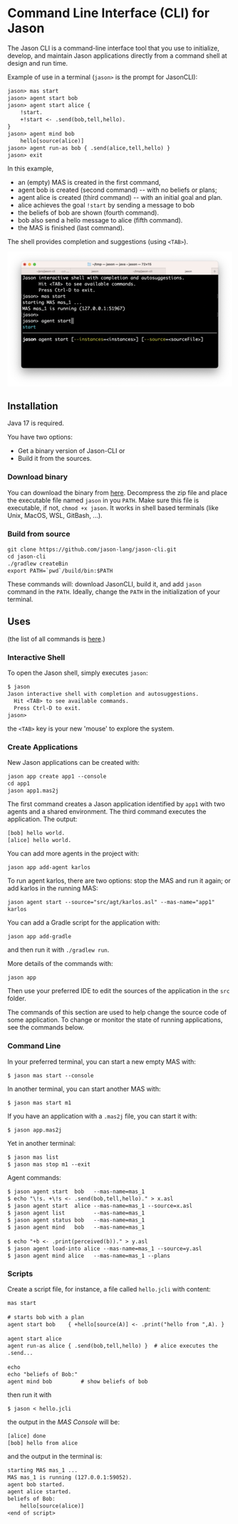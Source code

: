 # Command Line Interface (CLI) for Jason

The Jason CLI is a command-line interface tool that you use to initialize, develop, and maintain Jason applications directly from a command shell at design and run time.


Example of use in a terminal (`jason>` is the prompt for JasonCLI):

    jason> mas start
    jason> agent start bob
    jason> agent start alice {
        !start.
        +!start <- .send(bob,tell,hello).
    }
    jason> agent mind bob
        hello[source(alice)]
    jason> agent run-as bob { .send(alice,tell,hello) }
    jason> exit


In this example, 

* an (empty) MAS is created in the first command, 
* agent bob is created (second command) -- with no beliefs or plans; 
* agent alice is created (third command) -- with an initial goal and plan. 
* alice achieves the goal `!start` by sending a message to  bob
* the beliefs of bob are shown (fourth command). 
* bob also send a hello message to alice (fifth command).
* the MAS is finished (last command).

The shell provides completion and suggestions (using `<TAB>`).

![screen show](docs/figs/s1.png)

## Installation

Java 17 is required.

You have two options:

* Get a binary version of Jason-CLI or
* Build it from the sources.

### Download binary

You can download the binary from [here](https://github.com/jason-lang/jason-cli/releases). Decompress the zip file and place the executable file named `jason` in you `PATH`. Make sure this file is executable, if not, `chmod +x jason`. It works in shell based terminals (like Unix, MacOS, WSL, GitBash, ...).

### Build from source

    git clone https://github.com/jason-lang/jason-cli.git
    cd jason-cli
    ./gradlew createBin
    export PATH=`pwd`/build/bin:$PATH

These commands will: download JasonCLI, build it, and add `jason` command in the `PATH`. 
Ideally, change the `PATH` in the initialization of your terminal.

## Uses

(the list of all commands is [here](docs/commands.md).)

### Interactive Shell

To open the Jason shell, simply executes `jason`: 

    $ jason
    Jason interactive shell with completion and autosuggestions.
      Hit <TAB> to see available commands.
      Press Ctrl-D to exit.
    jason>

the `<TAB>` key is your new 'mouse' to explore the system.

### Create Applications

New Jason applications can be created with:

```
jason app create app1 --console
cd app1
jason app1.mas2j
```

The first command creates a Jason application identified by `app1` with two agents and a shared environment. The third command executes the application. The output:

```
[bob] hello world.
[alice] hello world.
```

You can add more agents in the project with:

```
jason app add-agent karlos
```
To run agent karlos, there are two options: stop the MAS and run it again; or add karlos in the running MAS:

```
jason agent start --source="src/agt/karlos.asl" --mas-name="app1" karlos
```

You can add a Gradle script for the application with:

```
jason app add-gradle
```

and then run it with `./gradlew run`.


More details of the commands with:

```
jason app
```


Then use your preferred IDE to edit the sources of the application in  the `src` folder.

The commands of this section are used to help change the source code of some application. To change or monitor the state of running applications, see the commands below.


### Command Line

In your preferred terminal, you can start a new empty MAS with:

    $ jason mas start --console

In another terminal, you can start another MAS with:

    $ jason mas start m1

If you have an application with a `.mas2j` file, you can start it with:

    $ jason app.mas2j

Yet in another terminal:

    $ jason mas list
    $ jason mas stop m1 --exit

Agent commands:

    $ jason agent start  bob   --mas-name=mas_1
    $ echo "\!s. +\!s <- .send(bob,tell,hello)." > x.asl
    $ jason agent start  alice --mas-name=mas_1 --source=x.asl
    $ jason agent list         --mas-name=mas_1
    $ jason agent status bob   --mas-name=mas_1
    $ jason agent mind   bob   --mas-name=mas_1
    
    $ echo "+b <- .print(perceived(b))." > y.asl
    $ jason agent load-into alice --mas-name=mas_1 --source=y.asl
    $ jason agent mind alice   --mas-name=mas_1 --plans

### Scripts

Create a script file, for instance, a file called `hello.jcli` with content:

```
mas start

# starts bob with a plan
agent start bob    { +hello[source(A)] <- .print("hello from ",A). }

agent start alice
agent run-as alice { .send(bob,tell,hello) }  # alice executes the .send...

echo
echo "beliefs of Bob:"
agent mind bob         # show beliefs of bob
```

then  run it with

    $ jason < hello.jcli

the output in the _MAS Console_ will be:

```
[alice] done
[bob] hello from alice
```

and the output in the terminal is:

```
starting MAS mas_1 ...
MAS mas_1 is running (127.0.0.1:59052).
agent bob started.
agent alice started.
beliefs of Bob:
    hello[source(alice)]
<end of script>
```
